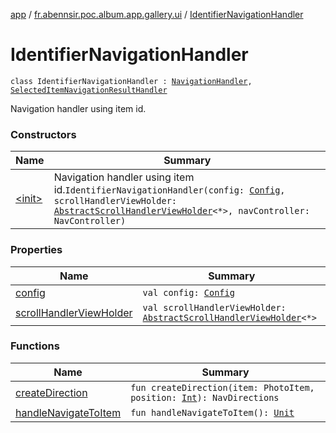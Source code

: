 [app](../../index.md) / [fr.abennsir.poc.album.app.gallery.ui](../index.md) / [IdentifierNavigationHandler](./index.md)

# IdentifierNavigationHandler

`class IdentifierNavigationHandler : `[`NavigationHandler`](../-navigation-handler/index.md)`, `[`SelectedItemNavigationResultHandler`](../-selected-item-navigation-result-handler/index.md)

Navigation handler using item id.

### Constructors

| Name | Summary |
|---|---|
| [&lt;init&gt;](-init-.md) | Navigation handler using item id.`IdentifierNavigationHandler(config: `[`Config`](../../fr.abennsir.poc.album.app.gallery.data/-config/index.md)`, scrollHandlerViewHolder: `[`AbstractScrollHandlerViewHolder`](../../fr.abennsir.poc.album.app.gallery.viewholder/-abstract-scroll-handler-view-holder/index.md)`<*>, navController: NavController)` |

### Properties

| Name | Summary |
|---|---|
| [config](config.md) | `val config: `[`Config`](../../fr.abennsir.poc.album.app.gallery.data/-config/index.md) |
| [scrollHandlerViewHolder](scroll-handler-view-holder.md) | `val scrollHandlerViewHolder: `[`AbstractScrollHandlerViewHolder`](../../fr.abennsir.poc.album.app.gallery.viewholder/-abstract-scroll-handler-view-holder/index.md)`<*>` |

### Functions

| Name | Summary |
|---|---|
| [createDirection](create-direction.md) | `fun createDirection(item: PhotoItem, position: `[`Int`](https://kotlinlang.org/api/latest/jvm/stdlib/kotlin/-int/index.html)`): NavDirections` |
| [handleNavigateToItem](handle-navigate-to-item.md) | `fun handleNavigateToItem(): `[`Unit`](https://kotlinlang.org/api/latest/jvm/stdlib/kotlin/-unit/index.html) |
